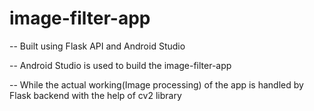 # image-filter-app

-- Built using Flask API and Android Studio

-- Android Studio is used to build the image-filter-app

-- While the actual working(Image processing) of the app is handled by Flask backend with the help of cv2 library
